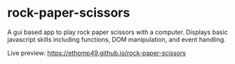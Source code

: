 # rock-paper-scissors

A gui based app to play rock paper scissors with a computer. Displays basic javascript skills including functions, DOM manipulation, and event handling.

Live preview: https://ethomp49.github.io/rock-paper-scissors